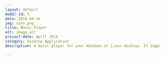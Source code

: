 ```yaml
---
layout: default
modal-id: 5
date: 2018-04-10
img: safe.png
title: Music Player
alt: image-alt
project-date: April 2018
category: Desktop Application
description: A music player for your Windows or Linux desktop. It supports a variety of formats like mp3, opus, ogg, wav, aac, m4a, webm. With the ability to read ID3 tags<br> Check it out here <a href="https://github.com/Aveek-Saha/MusicPlayer/releases"> Music Player!</a>. 

---
```

